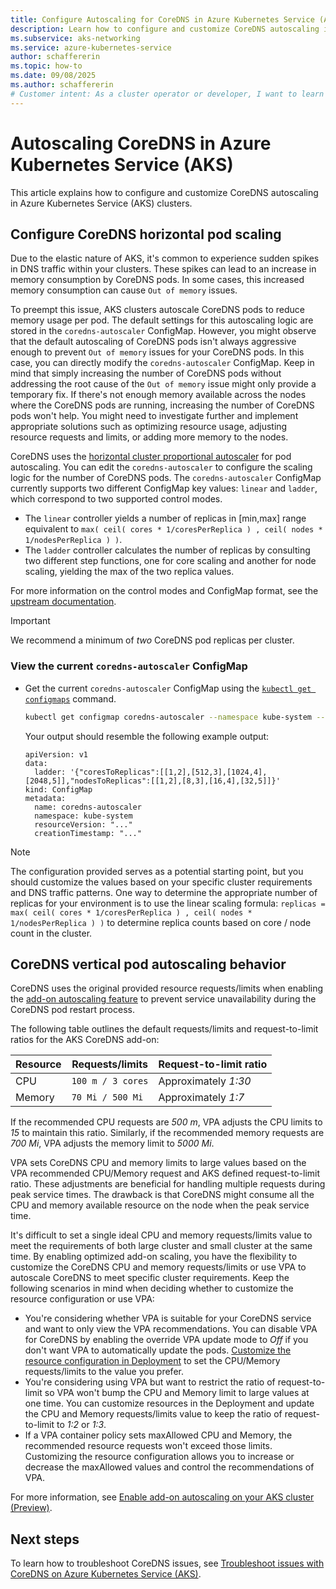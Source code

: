 ```yaml
---
title: Configure Autoscaling for CoreDNS in Azure Kubernetes Service (AKS)
description: Learn how to configure and customize CoreDNS autoscaling in Azure Kubernetes Service (AKS) clusters.
ms.subservice: aks-networking
ms.service: azure-kubernetes-service
author: schaffererin
ms.topic: how-to
ms.date: 09/08/2025
ms.author: schaffererin
# Customer intent: As a cluster operator or developer, I want to learn how to configure and customize CoreDNS autoscaling in my AKS cluster to ensure optimal DNS performance and resource utilization.
---
```


# Autoscaling CoreDNS in Azure Kubernetes Service (AKS)

This article explains how to configure and customize CoreDNS autoscaling in Azure Kubernetes Service (AKS) clusters.

## Configure CoreDNS horizontal pod scaling

Due to the elastic nature of AKS, it's common to experience sudden spikes in DNS traffic within your clusters. These spikes can lead to an increase in memory consumption by CoreDNS pods. In some cases, this increased memory consumption can cause `Out of memory` issues.

To preempt this issue, AKS clusters autoscale CoreDNS pods to reduce memory usage per pod. The default settings for this autoscaling logic are stored in the `coredns-autoscaler` ConfigMap. However, you might observe that the default autoscaling of CoreDNS pods isn't always aggressive enough to prevent `Out of memory` issues for your CoreDNS pods. In this case, you can directly modify the `coredns-autoscaler` ConfigMap. Keep in mind that simply increasing the number of CoreDNS pods without addressing the root cause of the `Out of memory` issue might only provide a temporary fix. If there's not enough memory available across the nodes where the CoreDNS pods are running, increasing the number of CoreDNS pods won't help. You might need to investigate further and implement appropriate solutions such as optimizing resource usage, adjusting resource requests and limits, or adding more memory to the nodes.

CoreDNS uses the [horizontal cluster proportional autoscaler][cluster-proportional-autoscaler] for pod autoscaling. You can edit the `coredns-autoscaler` to configure the scaling logic for the number of CoreDNS pods. The `coredns-autoscaler` ConfigMap currently supports two different ConfigMap key values: `linear` and `ladder`, which correspond to two supported control modes.

- The `linear` controller yields a number of replicas in [min,max] range equivalent to `max( ceil( cores * 1/coresPerReplica ) , ceil( nodes * 1/nodesPerReplica ) )`.
- The `ladder` controller calculates the number of replicas by consulting two different step functions, one for core scaling and another for node scaling, yielding the max of the two replica values.

For more information on the control modes and ConfigMap format, see the [upstream documentation][cluster-proportional-autoscaler-control-patterns].

> [!IMPORTANT]
> We recommend a minimum of _two_ CoreDNS pod replicas per cluster.

### View the current `coredns-autoscaler` ConfigMap

- Get the current `coredns-autoscaler` ConfigMap using the [`kubectl get configmaps`][kubectl-get] command.

    ```bash
    kubectl get configmap coredns-autoscaler --namespace kube-system --output yaml
     ```

    Your output should resemble the following example output:

    ```output
    apiVersion: v1
    data:
      ladder: '{"coresToReplicas":[[1,2],[512,3],[1024,4],[2048,5]],"nodesToReplicas":[[1,2],[8,3],[16,4],[32,5]]}'
    kind: ConfigMap
    metadata:
      name: coredns-autoscaler
      namespace: kube-system
      resourceVersion: "..."
      creationTimestamp: "..."
    ```

> [!NOTE]
> The configuration provided serves as a potential starting point, but you should customize the values based on your specific cluster requirements and DNS traffic patterns. One way to determine the appropriate number of replicas for your environment is to use the linear scaling formula: `replicas = max( ceil( cores * 1/coresPerReplica ) , ceil( nodes * 1/nodesPerReplica ) )` to determine replica counts based on core / node count in the cluster.

## CoreDNS vertical pod autoscaling behavior

CoreDNS uses the original provided resource requests/limits when enabling the [add-on autoscaling feature](./optimized-addon-scaling.md) to prevent service unavailability during the CoreDNS pod restart process.

The following table outlines the default requests/limits and request-to-limit ratios for the AKS CoreDNS add-on:

| Resource | Requests/limits | Request-to-limit ratio |
|----------|-----------------|------------------------|
| CPU      | `100 m / 3 cores`  | Approximately _1:30_|
| Memory   | `70 Mi / 500 Mi`    | Approximately _1:7_|

If the recommended CPU requests are _500 m_, VPA adjusts the CPU limits to _15_ to maintain this ratio. Similarly, if the recommended memory requests are _700 Mi_, VPA adjusts the memory limit to _5000 Mi_.

VPA sets CoreDNS CPU and memory limits to large values based on the VPA recommended CPU/Memory request and AKS defined request-to-limit ratio. These adjustments are beneficial for handling multiple requests during peak service times. The drawback is that CoreDNS might consume all the CPU and memory available resource on the node when the peak service time.

It's difficult to set a single ideal CPU and memory requests/limits value to meet the requirements of both large cluster and small cluster at the same time. By enabling optimized add-on scaling, you have the flexibility to customize the CoreDNS CPU and memory requests/limits or use VPA to autoscale CoreDNS to meet specific cluster requirements. Keep the following scenarios in mind when deciding whether to customize the resource configuration or use VPA:

- You're considering whether VPA is suitable for your CoreDNS service and want to only view the VPA recommendations. You can disable VPA for CoreDNS by enabling the override VPA update mode to _Off_ if you don't want VPA to automatically update the pods. [Customize the resource configuration in Deployment](./customize-resource-configuration.md) to set the CPU/Memory requests/limits to the value you prefer.
- You're considering using VPA but want to restrict the ratio of request-to-limit so VPA won't bump the CPU and Memory limit to large values at one time. You can customize resources in the Deployment and update the CPU and Memory requests/limits value to keep the ratio of request-to-limit to _1:2_ or _1:3_.
- If a VPA container policy sets maxAllowed CPU and Memory, the recommended resource requests won't exceed those limits. Customizing the resource configuration allows you to increase or decrease the maxAllowed values and control the recommendations of VPA.

For more information, see [Enable add-on autoscaling on your AKS cluster (Preview)](./optimized-addon-scaling.md).

## Next steps

To learn how to troubleshoot CoreDNS issues, see [Troubleshoot issues with CoreDNS on Azure Kubernetes Service (AKS)](./coredns-troubleshoot.md).

<!-- LINKS -->
[kubectl-get]: https://kubernetes.io/docs/reference/generated/kubectl/kubectl-commands#get
[cluster-proportional-autoscaler]: https://github.com/kubernetes-sigs/cluster-proportional-autoscaler
[cluster-proportional-autoscaler-control-patterns]: https://github.com/kubernetes-sigs/cluster-proportional-autoscaler#control-patterns-and-configmap-formats
